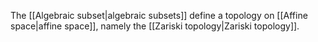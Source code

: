 The [[Algebraic subset|algebraic subsets]] define a topology on [[Affine space|affine space]], namely the [[Zariski topology|Zariski topology]].